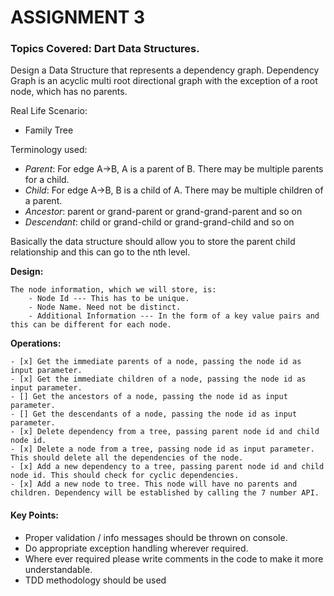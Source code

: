 # ASSIGNMENT 3

### Topics Covered: Dart  Data Structures.

Design a Data Structure that represents a dependency graph.
Dependency Graph is an acyclic multi root directional graph with the exception of a root node, which has no parents.

Real Life Scenario:

- Family Tree

Terminology used:

- _Parent_: For edge A->B, A is a parent of B. There may be multiple parents for a child.
- _Child_: For edge A->B, B is a child of A. There may be multiple children of a parent.
- _Ancestor_: parent or grand-parent or grand-grand-parent and so on
- _Descendant_: child or grand-child or grand-grand-child and so on

Basically the data structure should allow you to store the parent child relationship and this can go to the nth level.

**Design:**

    The node information, which we will store, is:
        - Node Id --- This has to be unique.
        - Node Name. Need not be distinct.
        - Additional Information --- In the form of a key value pairs and this can be different for each node.

**Operations:**

    - [x] Get the immediate parents of a node, passing the node id as input parameter.
    - [x] Get the immediate children of a node, passing the node id as input parameter.
    - [] Get the ancestors of a node, passing the node id as input parameter.
    - [] Get the descendants of a node, passing the node id as input parameter.
    - [x] Delete dependency from a tree, passing parent node id and child node id.
    - [x] Delete a node from a tree, passing node id as input parameter. This should delete all the dependencies of the node.
    - [x] Add a new dependency to a tree, passing parent node id and child node id. This should check for cyclic dependencies.
    - [x] Add a new node to tree. This node will have no parents and children. Dependency will be established by calling the 7 number API.

#### Key Points:

- Proper validation / info messages should be thrown on console.
- Do appropriate exception handling wherever required.
- Where ever required please write comments in the code to make it more understandable.
- TDD methodology should be used
